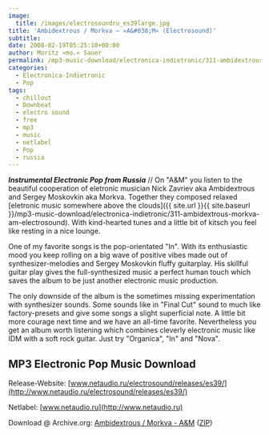 ```yaml
---
image:
  title: /images/electrosoundru_es39large.jpg
title: 'Ambidextrous / Morkva – »A&#038;M« (Electrosound)'
subtitle: 
date: 2008-02-19T05:25:10+00:00
author: Moritz »mo.« Sauer
permalink: /mp3-music-download/electronica-indietronic/311-ambidextrous-morkva-am-electrosound
categories:
  - Electronica-Indietronic
  - Pop
tags:
  - chillout
  - Downbeat
  - electro sound
  - free
  - mp3
  - music
  - netlabel
  - Pop
  - russia
---
```

***Instrumental Electronic Pop from Russia*** // On "A&M" you listen to the beautiful cooperation of eletronic musician Nick Zavriev aka Ambidextrous and Sergey Moskovkin aka Morkva. Together they composed relaxed [eletronic music somewhere above the clouds]({{ site.url }}{{ site.baseurl }}/mp3-music-download/electronica-indietronic/311-ambidextrous-morkva-am-electrosound). With kind-hearted tunes and a little bit of kitsch you feel like resting in a nice lounge.<!--more-->

One of my favorite songs is the pop-orientated "In". With its enthusiastic mood you keep rolling on a big wave of positive vibes made out of synthesizer-melodies and Sergey Moskovkin fluffy guitarplay. His skillful guitar play gives the full-synthesized music a perfect human touch which saves the album to be just another electronic music production.

The only downside of the album is the sometimes missing experimentation with synthesizer sounds. Some sounds like in "Final Cut" sound to much like factory-presets and give some songs a slight superficial note. A little bit more courage next time and we have an all-time favorite. Nevertheless you get an album worth listening which combines cleverly electronic music like IDM with a soft rock guitar. Just try "Organica", "In" and "Nova".

## MP3 Electronic Pop Music Download

Release-Website: [www.netaudio.ru/electrosound/releases/es39/](http://www.netaudio.ru/electrosound/releases/es39/)
  
Netlabel: [www.netaudio.ru](http://www.netaudio.ru)
  
Download @ Archive.org: [Ambidextrous / Morkva - A&M](http://www.archive.org/details/electrosound.ru_es39) ([ZIP](http://www.archive.org/compress/electrosound.ru_es39))